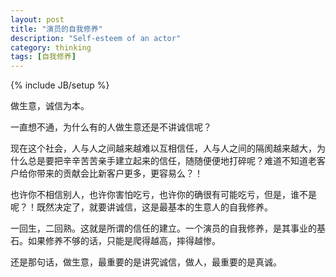 ```yaml
---
layout: post
title: "演员的自我修养"
description: "Self-esteem of an actor"
category: thinking
tags: [自我修养]
---
```

{% include JB/setup %}

做生意，诚信为本。


一直想不通，为什么有的人做生意还是不讲诚信呢？


现在这个社会，人与人之间越来越难以互相信任，人与人之间的隔阂越来越大，为什么总是要把辛辛苦苦亲手建立起来的信任，随随便便地打碎呢？难道不知道老客户给你带来的贡献会比新客户更多，更容易么？！


也许你不相信别人，也许你害怕吃亏，也许你的确很有可能吃亏，但是，谁不是呢？！既然决定了，就要讲诚信，这是最基本的生意人的自我修养。


一回生，二回熟。这就是所谓的信任的建立。一个演员的自我修养，是其事业的基石。如果修养不够的话，只能是爬得越高，摔得越惨。


还是那句话，做生意，最重要的是讲究诚信，做人，最重要的是真诚。